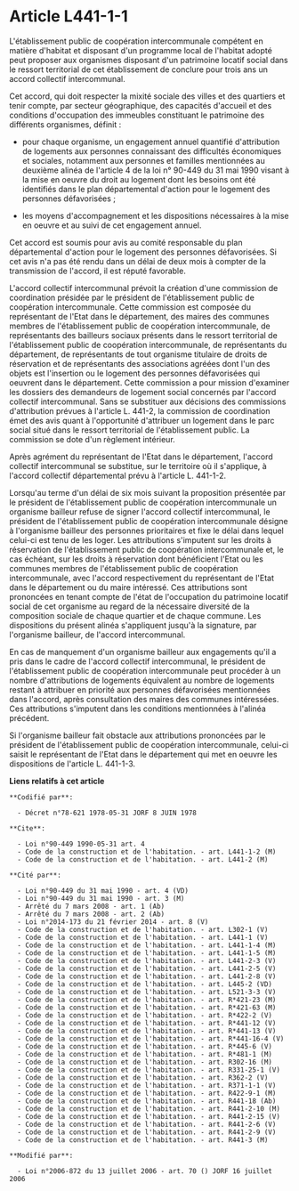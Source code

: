 # Article L441-1-1

L'établissement public de coopération intercommunale compétent en matière d'habitat et disposant d'un programme local de
l'habitat adopté peut proposer aux organismes disposant d'un patrimoine locatif social dans le ressort territorial de cet
établissement de conclure pour trois ans un accord collectif intercommunal.

Cet accord, qui doit respecter la mixité sociale des villes et des quartiers et tenir compte, par secteur géographique, des
capacités d'accueil et des conditions d'occupation des immeubles constituant le patrimoine des différents organismes,
définit :

- pour chaque organisme, un engagement annuel quantifié d'attribution de logements aux personnes connaissant des difficultés
économiques et sociales, notamment aux personnes et familles mentionnées au deuxième alinéa de l'article 4 de la loi n°
90-449 du 31 mai 1990 visant à la mise en oeuvre du droit au logement dont les besoins ont été identifiés dans le plan
départemental d'action pour le logement des personnes défavorisées ;

- les moyens d'accompagnement et les dispositions nécessaires à la mise en oeuvre et au suivi de cet engagement annuel.

Cet accord est soumis pour avis au comité responsable du plan départemental d'action pour le logement des personnes
défavorisées. Si cet avis n'a pas été rendu dans un délai de deux mois à compter de la transmission de l'accord, il est
réputé favorable.

L'accord collectif intercommunal prévoit la création d'une commission de coordination présidée par le président de
l'établissement public de coopération intercommunale. Cette commission est composée du représentant de l'Etat dans le
département, des maires des communes membres de l'établissement public de coopération intercommunale, de représentants des
bailleurs sociaux présents dans le ressort territorial de l'établissement public de coopération intercommunale, de
représentants du département, de représentants de tout organisme titulaire de droits de réservation et de représentants des
associations agréées dont l'un des objets est l'insertion ou le logement des personnes défavorisées qui oeuvrent dans le
département. Cette commission a pour mission d'examiner les dossiers des demandeurs de logement social concernés par l'accord
collectif intercommunal. Sans se substituer aux décisions des commissions d'attribution prévues à l'article L. 441-2, la
commission de coordination émet des avis quant à l'opportunité d'attribuer un logement dans le parc social situé dans le
ressort territorial de l'établissement public. La commission se dote d'un règlement intérieur.

Après agrément du représentant de l'Etat dans le département, l'accord collectif intercommunal se substitue, sur le
territoire où il s'applique, à l'accord collectif départemental prévu à l'article L. 441-1-2.

Lorsqu'au terme d'un délai de six mois suivant la proposition présentée par le président de l'établissement public de
coopération intercommunale un organisme bailleur refuse de signer l'accord collectif intercommunal, le président de
l'établissement public de coopération intercommunale désigne à l'organisme bailleur des personnes prioritaires et fixe le
délai dans lequel celui-ci est tenu de les loger. Les attributions s'imputent sur les droits à réservation de l'établissement
public de coopération intercommunale et, le cas échéant, sur les droits à réservation dont bénéficient l'Etat ou les communes
membres de l'établissement public de coopération intercommunale, avec l'accord respectivement du représentant de l'Etat dans
le département ou du maire intéressé. Ces attributions sont prononcées en tenant compte de l'état de l'occupation du
patrimoine locatif social de cet organisme au regard de la nécessaire diversité de la composition sociale de chaque quartier
et de chaque commune. Les dispositions du présent alinéa s'appliquent jusqu'à la signature, par l'organisme bailleur, de
l'accord intercommunal.

En cas de manquement d'un organisme bailleur aux engagements qu'il a pris dans le cadre de l'accord collectif intercommunal,
le président de l'établissement public de coopération intercommunale peut procéder à un nombre d'attributions de logements
équivalent au nombre de logements restant à attribuer en priorité aux personnes défavorisées mentionnées dans l'accord, après
consultation des maires des communes intéressées. Ces attributions s'imputent dans les conditions mentionnées à l'alinéa
précédent.

Si l'organisme bailleur fait obstacle aux attributions prononcées par le président de l'établissement public de coopération
intercommunale, celui-ci saisit le représentant de l'Etat dans le département qui met en oeuvre les dispositions de l'article
L. 441-1-3.

**Liens relatifs à cet article**

	**Codifié par**:

	  - Décret n°78-621 1978-05-31 JORF 8 JUIN 1978

	**Cite**:

	  - Loi n°90-449 1990-05-31 art. 4
	  - Code de la construction et de l'habitation. - art. L441-1-2 (M)
	  - Code de la construction et de l'habitation. - art. L441-2 (M)

	**Cité par**:

	  - Loi n°90-449 du 31 mai 1990 - art. 4 (VD)
	  - Loi n°90-449 du 31 mai 1990 - art. 3 (M)
	  - Arrêté du 7 mars 2008 - art. 1 (Ab)
	  - Arrêté du 7 mars 2008 - art. 2 (Ab)
	  - Loi n°2014-173 du 21 février 2014 - art. 8 (V)
	  - Code de la construction et de l'habitation. - art. L302-1 (V)
	  - Code de la construction et de l'habitation. - art. L441-1 (V)
	  - Code de la construction et de l'habitation. - art. L441-1-4 (M)
	  - Code de la construction et de l'habitation. - art. L441-1-5 (M)
	  - Code de la construction et de l'habitation. - art. L441-2-3 (V)
	  - Code de la construction et de l'habitation. - art. L441-2-5 (V)
	  - Code de la construction et de l'habitation. - art. L441-2-8 (V)
	  - Code de la construction et de l'habitation. - art. L445-2 (VD)
	  - Code de la construction et de l'habitation. - art. L521-3-3 (V)
	  - Code de la construction et de l'habitation. - art. R*421-23 (M)
	  - Code de la construction et de l'habitation. - art. R*421-63 (M)
	  - Code de la construction et de l'habitation. - art. R*422-2 (V)
	  - Code de la construction et de l'habitation. - art. R*441-12 (V)
	  - Code de la construction et de l'habitation. - art. R*441-13 (V)
	  - Code de la construction et de l'habitation. - art. R*441-16-4 (V)
	  - Code de la construction et de l'habitation. - art. R*445-6 (V)
	  - Code de la construction et de l'habitation. - art. R*481-1 (M)
	  - Code de la construction et de l'habitation. - art. R302-16 (M)
	  - Code de la construction et de l'habitation. - art. R331-25-1 (V)
	  - Code de la construction et de l'habitation. - art. R362-2 (V)
	  - Code de la construction et de l'habitation. - art. R371-1-1 (V)
	  - Code de la construction et de l'habitation. - art. R422-9-1 (M)
	  - Code de la construction et de l'habitation. - art. R441-18 (Ab)
	  - Code de la construction et de l'habitation. - art. R441-2-10 (M)
	  - Code de la construction et de l'habitation. - art. R441-2-15 (V)
	  - Code de la construction et de l'habitation. - art. R441-2-6 (V)
	  - Code de la construction et de l'habitation. - art. R441-2-9 (V)
	  - Code de la construction et de l'habitation. - art. R441-3 (M)

	**Modifié par**:

	  - Loi n°2006-872 du 13 juillet 2006 - art. 70 () JORF 16 juillet 2006
